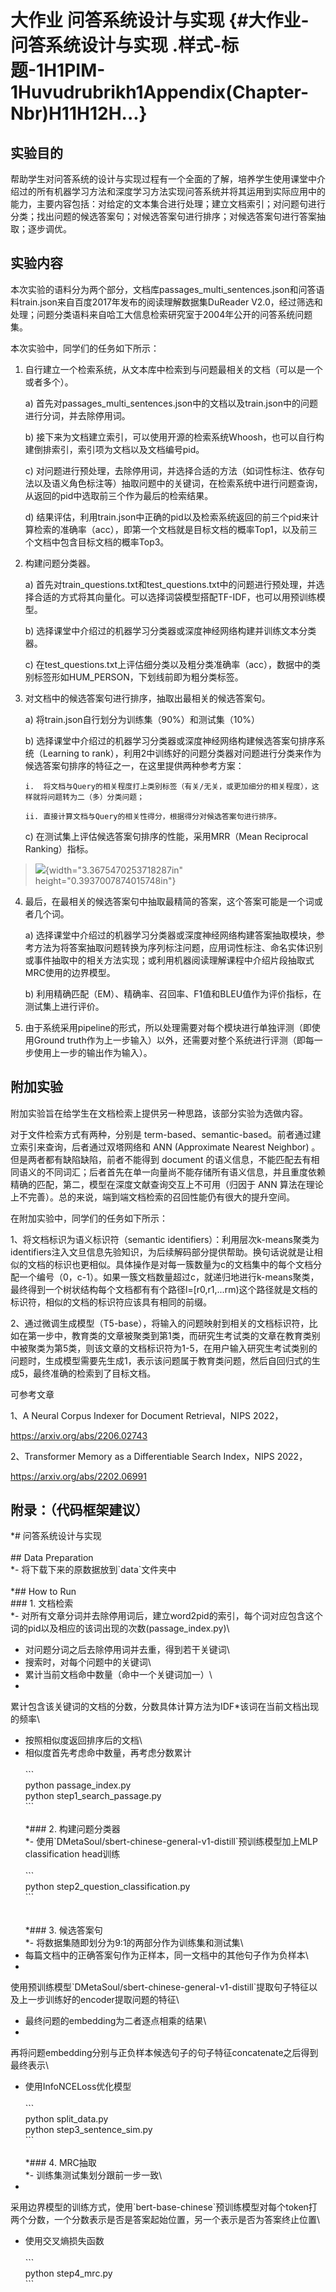 # 大作业 问答系统设计与实现 {#大作业-问答系统设计与实现 .样式-标题-1H1PIM-1Huvudrubrikh1Appendix(Chapter-Nbr)H11H12H...}

## 实验目的

帮助学生对问答系统的设计与实现过程有一个全面的了解，培养学生使用课堂中介绍过的所有机器学习方法和深度学习方法实现问答系统并将其运用到实际应用中的能力，主要内容包括：对给定的文本集合进行处理；建立文档索引；对问题句进行分类；找出问题的候选答案句；对候选答案句进行排序；对候选答案句进行答案抽取；逐步调优。

## 实验内容

本次实验的语料分为两个部分，文档库passages_multi_sentences.json和问答语料train.json来自百度2017年发布的阅读理解数据集DuReader
V2.0，经过筛选和处理；问题分类语料来自哈工大信息检索研究室于2004年公开的问答系统问题集。

本次实验中，同学们的任务如下所示：

1.  自行建立一个检索系统，从文本库中检索到与问题最相关的文档（可以是一个或者多个）。

    a)  首先对passages_multi_sentences.json中的文档以及train.json中的问题进行分词，并去除停用词。

    b)  接下来为文档建立索引，可以使用开源的检索系统Whoosh，也可以自行构建倒排索引，索引项为文档以及文档编号pid。

    c)  对问题进行预处理，去除停用词，并选择合适的方法（如词性标注、依存句法以及语义角色标注等）抽取问题中的关键词，在检索系统中进行问题查询，从返回的pid中选取前三个作为最后的检索结果。

    d)  结果评估，利用train.json中正确的pid以及检索系统返回的前三个pid来计算检索的准确率（acc），即第一个文档就是目标文档的概率Top1，以及前三个文档中包含目标文档的概率Top3。

2.  构建问题分类器。

    a)  首先对train_questions.txt和test_questions.txt中的问题进行预处理，并选择合适的方式将其向量化。可以选择词袋模型搭配TF-IDF，也可以用预训练模型。

    b)  选择课堂中介绍过的机器学习分类器或深度神经网络构建并训练文本分类器。

    c)  在test_questions.txt上评估细分类以及粗分类准确率（acc），数据中的类别标签形如HUM_PERSON，下划线前即为粗分类标签。

3.  对文档中的候选答案句进行排序，抽取出最相关的候选答案句。

    a)  将train.json自行划分为训练集（90%）和测试集（10%）

    b)  选择课堂中介绍过的机器学习分类器或深度神经网络构建候选答案句排序系统（Learning
        to
        rank），利用2中训练好的问题分类器对问题进行分类来作为候选答案句排序的特征之一，在这里提供两种参考方案：

        i.  将文档与Query的相关程度打上类别标签（有关/无关，或更加细分的相关程度），这样就将问题转为二（多）分类问题；

        ii. 直接计算文档与Query的相关性得分，根据得分对候选答案句进行排序。

    c)  在测试集上评估候选答案句排序的性能，采用MRR（Mean Reciprocal
        Ranking）指标。

> ![](media/image1.gif){width="3.3675470253718287in"
> height="0.3937007874015748in"}

4.  最后，在最相关的候选答案句中抽取最精简的答案，这个答案可能是一个词或者几个词。

    a)  选择课堂中介绍过的机器学习分类器或深度神经网络构建答案抽取模块，参考方法为将答案抽取问题转换为序列标注问题，应用词性标注、命名实体识别或事件抽取中的相关方法实现；或利用机器阅读理解课程中介绍片段抽取式MRC使用的边界模型。

    b)  利用精确匹配（EM）、精确率、召回率、F1值和BLEU值作为评价指标，在测试集上进行评价。

5.  由于系统采用pipeline的形式，所以处理需要对每个模块进行单独评测（即使用Ground
    truth作为上一步输入）以外，还需要对整个系统进行评测（即每一步使用上一步的输出作为输入）。

## 附加实验

附加实验旨在给学生在文档检索上提供另一种思路，该部分实验为选做内容。

对于文件检索方式有两种，分别是
term-based、semantic-based。前者通过建立索引来查询，后者通过双塔网络和
ANN (Approximate Nearest Neighbor) 。但是两者都有缺陷缺陷，前者不能得到
document
的语义信息，不能匹配去有相同语义的不同词汇；后者首先在单一向量尚不能存储所有语义信息，并且重度依赖精确的匹配，第二，模型在深度文献查询交互上不可用（归因于
ANN
算法在理论上不完善）。总的来说，端到端文档检索的召回性能仍有很大的提升空间。

在附加实验中，同学们的任务如下所示：

1、将文档标识为语义标识符（semantic
identifiers）：利用层次k-means聚类为identifiers注入文旦信息先验知识，为后续解码部分提供帮助。换句话说就是让相似的文档的标识也更相似。具体操作是对每一簇数量为c的文档集中的每个文档分配一个编号（0，c-1）。如果一簇文档数量超过c，就递归地进行k-means聚类，最终得到一个树状结构每个文档都有有个路径l=\[r0,r1,\...rm)这个路径就是文档的标识符，相似的文档的标识符应该具有相同的前缀。

2、通过微调生成模型（T5-base），将输入的问题映射到相关的文档标识符，比如在第一步中，教育类的文章被聚类到第1类，而研究生考试类的文章在教育类别中被聚类为第5类，则该文章的文档标识符为1-5，在用户输入研究生考试类别的问题时，生成模型需要先生成1，表示该问题属于教育类问题，然后自回归式的生成5，最终准确的检索到了目标文档。

可参考文章

1、A Neural Corpus Indexer for Document Retrieval，NIPS 2022，

<https://arxiv.org/abs/2206.02743>

2、Transformer Memory as a Differentiable Search Index，NIPS 2022，

<https://arxiv.org/abs/2202.06991>

## 附录：（代码框架建议）

*\# 问答系统设计与实现\
\
\## Data Preparation\
*- 将下载下来的原数据放到\`data\`文件夹中\
\
*\## How to Run\
\### 1. 文档检索\
*-
对所有文章分词并去除停用词后，建立word2pid的索引，每个词对应包含这个词的pid以及相应的该词出现的次数(passage_index.py)\
- 对问题分词之后去除停用词并去重，得到若干关键词\
- 搜索时，对每个问题中的关键词\
- 累计当前文档命中数量（命中一个关键词加一）\
-
累计包含该关键词的文档的分数，分数具体计算方法为IDF\*该词在当前文档出现的频率\
- 按照相似度返回排序后的文档\
- 相似度首先考虑命中数量，再考虑分数累计\
\
\`\`\`\
python passage_index.py\
python step1_search_passage.py\
\`\`\`\
\
*\### 2. 构建问题分类器\
*- 使用\`DMetaSoul/sbert-chinese-general-v1-distill\`预训练模型加上MLP
classification head训练\
\
\`\`\`\
python step2_question_classification.py\
\`\`\`\
\
\
*\### 3. 候选答案句\
*- 将数据集随即划分为9:1的两部分作为训练集和测试集\
- 每篇文档中的正确答案句作为正样本，同一文档中的其他句子作为负样本\
-
使用预训练模型\`DMetaSoul/sbert-chinese-general-v1-distill\`提取句子特征以及上一步训练好的encoder提取问题的特征\
- 最终问题的embedding为二者逐点相乘的结果\
-
再将问题embedding分别与正负样本候选句子的句子特征concatenate之后得到最终表示\
- 使用InfoNCELoss优化模型\
\
\`\`\`\
python split_data.py\
python step3_sentence_sim.py\
\`\`\`\
\
*\### 4. MRC抽取\
*- 训练集测试集划分跟前一步一致\
-
采用边界模型的训练方式，使用\`bert-base-chinese\`预训练模型对每个token打两个分数，一个分数表示是否是答案起始位置，另一个表示是否为答案终止位置\
- 使用交叉熵损失函数\
\
\`\`\`\
python step4_mrc.py\
\`\`\`
